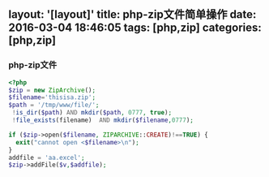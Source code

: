 layout: '[layout]'
title: php-zip文件简单操作
date: 2016-03-04 18:46:05
tags: [php,zip]
categories: [php,zip]
---
### php-zip文件

```php
<?php
$zip = new ZipArchive();
$filename='thisisa.zip';
$path = '/tmp/www/file/';
 !is_dir($path) AND mkdir($path, 0777, true);
 !file_exists(filename)  AND mkdir($filename,0777);

if ($zip->open($filename, ZIPARCHIVE::CREATE)!==TRUE) {
  exit("cannot open <$filename>\n");
}
addfile = 'aa.excel';
$zip->addFile($v,$addfile);
